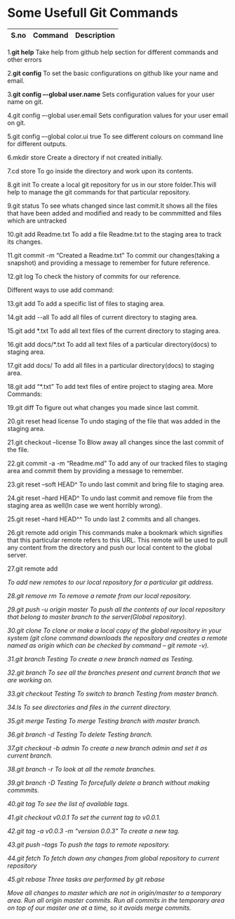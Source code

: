 # Some Usefull Git Commands
|S.no| Command| Description|
|----|-----|------|
1.**git help**
Take help from github help section for different commands and other errors 
 



2.**git config**
To set the basic configurations on github like your name and email. 
 

3.**git config –-global user.name** 
Sets configuration values for your user name on git. 
 

4.git config –-global user.email 
Sets configuration values for your user email on git. 
 

5.git config –-global color.ui true
To see different colours on command line for different outputs. 
 

6.mkdir store
Create a directory if not created initially. 
 

7.cd store
To go inside the directory and work upon its contents. 
 

8.git init
To create a local git repository for us in our store folder.This will help to manage the git commands for that particular repository. 
 

9.git status
To see whats changed since last commit.It shows all the files that have been added and modified and ready to be commmitted and files which are untracked 
 

10.git add Readme.txt
To add a file Readme.txt to the staging area to track its changes. 
 

11.git commit -m “Created a Readme.txt”
To commit our changes(taking a snapshot) and providing a message to remember for future reference. 
 

12.git log
To check the history of commits for our reference. 

Different ways to use add command: 
 

13.git add
To add a specific list of files to staging area. 
 

14.git add --all
To add all files of current directory to staging area. 
 

15.git add *.txt
To add all text files of the current directory to staging area. 
 

16.git add docs/*.txt
To add all text files of a particular directory(docs) to staging area. 
 

17.git add docs/
To add all files in a particular directory(docs) to staging area. 
 

18.git add “*.txt”
To add text files of entire project to staging area. 
More Commands: 
 

19.git diff
To figure out what changes you made since last commit. 
 

20.git reset head license
To undo staging of the file that was added in the staging area. 
 

21.git checkout –license
To Blow away all changes since the last commit of the file. 
 

22.git commit -a -m “Readme.md”
To add any of our tracked files to staging area and commit them by providing a message to remember. 
 

23.git reset –soft HEAD^
To undo last commit and bring file to staging area. 
 

24.git reset –hard HEAD^
To undo last commit and remove file from the staging area as well(In case we went horribly wrong). 
 

25.git reset –hard HEAD^^
To undo last 2 commits and all changes. 
 

26.git remote add origin 
This commands make a bookmark which signifies that this particular remote refers to this URL. 
This remote will be used to pull any content from the directory and push our local content to the global server. 
 

27.git remote add <address> 
To add new remotes to our local repository for a particular git address. 
 

28.git remove rm
To remove a remote from our local repository. 
 

29.git push -u origin master
To push all the contents of our local repository that belong to master branch to the server(Global repository). 
 

30.git clone 
To clone or make a local copy of the global repository in your system 
(git clone command downloads the repository and creates a remote named as origin which can be checked by command – git remote -v). 
 

31.git branch Testing
To create a new branch named as Testing. 
 

32.git branch
To see all the branches present and current branch that we are working on. 
 

33.git checkout Testing
To switch to branch Testing from master branch. 
 

34.ls
To see directories and files in the current directory. 
 

35.git merge Testing
To merge Testing branch with master branch. 
 

36.git branch -d Testing
To delete Testing branch. 
 

37.git checkout -b admin
To create a new branch admin and set it as current branch. 
 

38.git branch -r
To look at all the remote branches. 
 

39.git branch -D Testing
To forcefully delete a branch without making commmits. 
 

40.git tag
To see the list of available tags. 
 

41.git checkout v0.0.1
To set the current tag to v0.0.1. 
 

42.git tag -a v0.0.3 -m “version 0.0.3”
To create a new tag. 
 

43.git push –tags
To push the tags to remote repository. 
 

44.git fetch
To fetch down any changes from global repository to current repository 
 

45.git rebase
Three tasks are performed by git rebase 
 

Move all changes to master which are not in origin/master to a temporary area.
Run all origin master commits.
Run all commits in the temporary area on top of our master one at a time, so it avoids merge commits.
